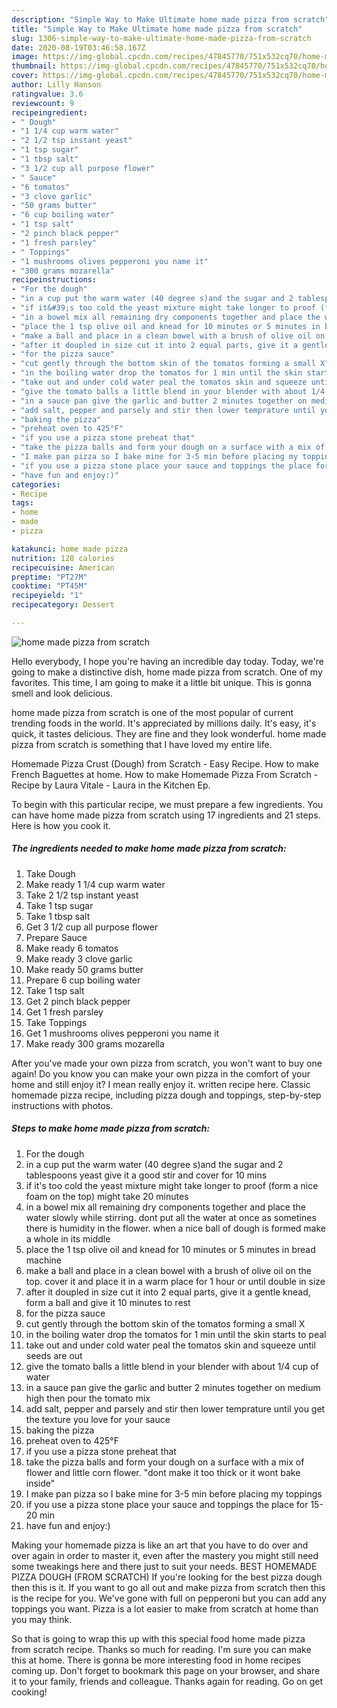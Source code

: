 ```yaml
---
description: "Simple Way to Make Ultimate home made pizza from scratch"
title: "Simple Way to Make Ultimate home made pizza from scratch"
slug: 1306-simple-way-to-make-ultimate-home-made-pizza-from-scratch
date: 2020-08-19T03:46:58.167Z
image: https://img-global.cpcdn.com/recipes/47845770/751x532cq70/home-made-pizza-from-scratch-recipe-main-photo.jpg
thumbnail: https://img-global.cpcdn.com/recipes/47845770/751x532cq70/home-made-pizza-from-scratch-recipe-main-photo.jpg
cover: https://img-global.cpcdn.com/recipes/47845770/751x532cq70/home-made-pizza-from-scratch-recipe-main-photo.jpg
author: Lilly Hanson
ratingvalue: 3.6
reviewcount: 9
recipeingredient:
- " Dough"
- "1 1/4 cup warm water"
- "2 1/2 tsp instant yeast"
- "1 tsp sugar"
- "1 tbsp salt"
- "3 1/2 cup all purpose flower"
- " Sauce"
- "6 tomatos"
- "3 clove garlic"
- "50 grams butter"
- "6 cup boiling water"
- "1 tsp salt"
- "2 pinch black pepper"
- "1 fresh parsley"
- " Toppings"
- "1 mushrooms olives pepperoni you name it"
- "300 grams mozarella"
recipeinstructions:
- "For the dough"
- "in a cup put the warm water (40 degree s)and the sugar and 2 tablespoons yeast give it a good stir and cover for 10 mins"
- "if it&#39;s too cold the yeast mixture might take longer to proof (form a nice foam on the top) might take 20 minutes"
- "in a bowel mix all remaining dry components together and place the water slowly while stirring.  dont put all the water at once as sometines there is humidity in the flower. when a nice ball of dough is formed make a whole in its middle"
- "place the 1 tsp olive oil and knead for 10 minutes or 5 minutes in bread machine"
- "make a ball and place in a clean bowel with a brush of olive oil on the top. cover it and place it in a warm place for 1 hour or until double in size"
- "after it doupled in size cut it into 2 equal parts, give it a gentle knead,  form a ball and give it 10 minutes to rest"
- "for the pizza sauce"
- "cut gently through the bottom skin of the tomatos forming a small X"
- "in the boiling water drop the tomatos for 1 min until the skin starts to peal"
- "take out and under cold water peal the tomatos skin and squeeze until seeds are out"
- "give the tomato balls a little blend in your blender with about 1/4 cup of water"
- "in a sauce pan give the garlic and butter 2 minutes together on medium high then pour the tomato mix"
- "add salt, pepper and parsely and stir then lower temprature until you get the texture you love for your sauce"
- "baking the pizza"
- "preheat oven to 425°F"
- "if you use a pizza stone preheat that"
- "take the pizza balls and form your dough on a surface with a mix of flower and little corn flower. &#34;dont make it too thick or it wont bake inside&#34;"
- "I make pan pizza so I bake mine for 3-5 min before placing my toppings"
- "if you use a pizza stone place your sauce and toppings the place for 15-20 min"
- "have fun and enjoy:)"
categories:
- Recipe
tags:
- home
- made
- pizza

katakunci: home made pizza 
nutrition: 128 calories
recipecuisine: American
preptime: "PT27M"
cooktime: "PT45M"
recipeyield: "1"
recipecategory: Dessert

---
```



![home made pizza from scratch](https://img-global.cpcdn.com/recipes/47845770/751x532cq70/home-made-pizza-from-scratch-recipe-main-photo.jpg)

Hello everybody, I hope you're having an incredible day today. Today, we're going to make a distinctive dish, home made pizza from scratch. One of my favorites. This time, I am going to make it a little bit unique. This is gonna smell and look delicious.

home made pizza from scratch is one of the most popular of current trending foods in the world. It's appreciated by millions daily. It's easy, it's quick, it tastes delicious. They are fine and they look wonderful. home made pizza from scratch is something that I have loved my entire life.

Homemade Pizza Crust (Dough) from Scratch - Easy Recipe. How to make French Baguettes at home. How to make Homemade Pizza From Scratch - Recipe by Laura Vitale - Laura in the Kitchen Ep.


To begin with this particular recipe, we must prepare a few ingredients. You can have home made pizza from scratch using 17 ingredients and 21 steps. Here is how you cook it.

<!--inarticleads1-->

##### The ingredients needed to make home made pizza from scratch:

1. Take  Dough
1. Make ready 1 1/4 cup warm water
1. Take 2 1/2 tsp instant yeast
1. Take 1 tsp sugar
1. Take 1 tbsp salt
1. Get 3 1/2 cup all purpose flower
1. Prepare  Sauce
1. Make ready 6 tomatos
1. Make ready 3 clove garlic
1. Make ready 50 grams butter
1. Prepare 6 cup boiling water
1. Take 1 tsp salt
1. Get 2 pinch black pepper
1. Get 1 fresh parsley
1. Take  Toppings
1. Get 1 mushrooms olives pepperoni you name it
1. Make ready 300 grams mozarella


After you&#39;ve made your own pizza from scratch, you won&#39;t want to buy one again! Do you know you can make your own pizza in the comfort of your home and still enjoy it? I mean really enjoy it. written recipe here. Classic homemade pizza recipe, including pizza dough and toppings, step-by-step instructions with photos. 

<!--inarticleads2-->

##### Steps to make home made pizza from scratch:

1. For the dough
1. in a cup put the warm water (40 degree s)and the sugar and 2 tablespoons yeast give it a good stir and cover for 10 mins
1. if it&#39;s too cold the yeast mixture might take longer to proof (form a nice foam on the top) might take 20 minutes
1. in a bowel mix all remaining dry components together and place the water slowly while stirring.  dont put all the water at once as sometines there is humidity in the flower. when a nice ball of dough is formed make a whole in its middle
1. place the 1 tsp olive oil and knead for 10 minutes or 5 minutes in bread machine
1. make a ball and place in a clean bowel with a brush of olive oil on the top. cover it and place it in a warm place for 1 hour or until double in size
1. after it doupled in size cut it into 2 equal parts, give it a gentle knead,  form a ball and give it 10 minutes to rest
1. for the pizza sauce
1. cut gently through the bottom skin of the tomatos forming a small X
1. in the boiling water drop the tomatos for 1 min until the skin starts to peal
1. take out and under cold water peal the tomatos skin and squeeze until seeds are out
1. give the tomato balls a little blend in your blender with about 1/4 cup of water
1. in a sauce pan give the garlic and butter 2 minutes together on medium high then pour the tomato mix
1. add salt, pepper and parsely and stir then lower temprature until you get the texture you love for your sauce
1. baking the pizza
1. preheat oven to 425°F
1. if you use a pizza stone preheat that
1. take the pizza balls and form your dough on a surface with a mix of flower and little corn flower. &#34;dont make it too thick or it wont bake inside&#34;
1. I make pan pizza so I bake mine for 3-5 min before placing my toppings
1. if you use a pizza stone place your sauce and toppings the place for 15-20 min
1. have fun and enjoy:)


Making your homemade pizza is like an art that you have to do over and over again in order to master it, even after the mastery you might still need some tweakings here and there just to suit your needs. BEST HOMEMADE PIZZA DOUGH (FROM SCRATCH) If you&#39;re looking for the best pizza dough then this is it. If you want to go all out and make pizza from scratch then this is the recipe for you. We&#39;ve gone with full on pepperoni but you can add any toppings you want. Pizza is a lot easier to make from scratch at home than you may think. 

So that is going to wrap this up with this special food home made pizza from scratch recipe. Thanks so much for reading. I'm sure you can make this at home. There is gonna be more interesting food in home recipes coming up. Don't forget to bookmark this page on your browser, and share it to your family, friends and colleague. Thanks again for reading. Go on get cooking!
